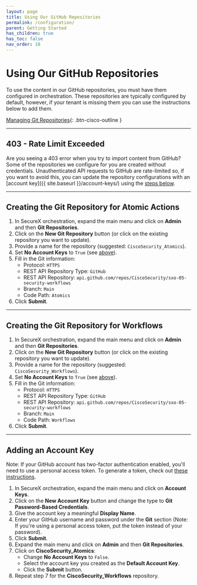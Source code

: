 ```yaml
---
layout: page
title: Using Our GitHub Repositories
permalink: /configuration/
parent: Getting Started
has_children: true
has_toc: false
nav_order: 10
---
```


# Using Our GitHub Repositories
To use the content in our GitHub repositories, you must have them configured in orchestration. These repositories are typically configured by default, however, if your tenant is missing them you can use the instructions below to add them.

[<i class="fa fa-video mr-1"></i> Managing Git Repositories](https://www.youtube.com/watch?v=qVZHXcxYj9k&list=PLPFIie48Myg2tu2gHbgm-moYg8LDaXsSo){: .btn-cisco-outline }

---

## 403 - Rate Limit Exceeded
Are you seeing a 403 error when you try to import content from GitHub? Some of the repositories we configure for you are created without credentials. Unauthenticated API requests to GitHub are rate-limited so, if you want to avoid this, you can update the repository configurations with an [account key]({{ site.baseurl }}/account-keys/) using the [steps below](#adding-an-account-key).

---

## Creating the Git Repository for Atomic Actions
1. In SecureX orchestration, expand the main menu and click on **Admin** and then **Git Repositories**.
1. Click on the **New Git Repository** button (or click on the existing repository you want to update).
1. Provide a name for the repository (suggested: `CiscoSecurity_Atomics`).
1. Set **No Account Keys** to `True` (see [above](#403---rate-limit-exceeded)).
1. Fill in the Git information:
	* Protocol: `HTTPS`
	* REST API Repository Type: `GitHub`
	* REST API Repository: `api.github.com/repos/CiscoSecurity/sxo-05-security-workflows`
	* Branch: `Main`
	* Code Path: `Atomics`
1. Click **Submit**.

---

## Creating the Git Repository for Workflows
1. In SecureX orchestration, expand the main menu and click on **Admin** and then **Git Repositories**.
1. Click on the **New Git Repository** button (or click on the existing repository you want to update).
1. Provide a name for the repository (suggested: `CiscoSecurity_Workflows`).
1. Set **No Account Keys** to `True` (see [above](#403---rate-limit-exceeded)).
1. Fill in the Git information:
	* Protocol: `HTTPS`
	* REST API Repository Type: `GitHub`
	* REST API Repository: `api.github.com/repos/CiscoSecurity/sxo-05-security-workflows`
	* Branch: `Main`
	* Code Path: `Workflows`
1. Click **Submit**.

---

## Adding an Account Key
Note: If your GitHub account has two-factor authentication enabled, you'll need to use a personal access token. To generate a token, check out [these instructions](https://docs.github.com/en/github/authenticating-to-github/creating-a-personal-access-token).

1. In SecureX orchestration, expand the main menu and click on **Account Keys**.
1. Click on the **New Account Key** button and change the type to **Git Password-Based Credentials**.
1. Give the account key a meaningful **Display Name**.
1. Enter your GitHub username and password under the **Git** section (Note: If you're using a personal access token, put the token instead of your password).
1. Click **Submit**.
1. Expand the main menu and click on **Admin** and then **Git Repositories**.
1. Click on **CiscoSecurity_Atomics**:
	* Change **No Account Keys** to `False`.
	* Select the account key you created as the **Default Account Key**.
	* Click the **Submit** button.
1. Repeat step 7 for the **CiscoSecurity_Workflows** repository.
